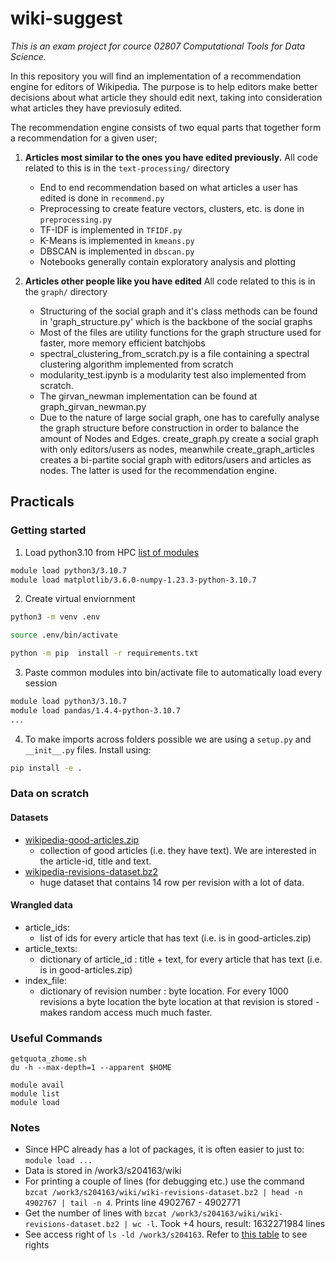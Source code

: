 # wiki-suggest
*This is an exam project for cource 02807 Computational Tools for Data Science.*

In this repository you will find an implementation of a recommendation engine for editors of Wikipedia. The purpose is to help editors make better decisions about what article they should edit next, taking into consideration what articles they have previosuly edited.

The recommendation engine consists of two equal parts that together form a recommendation for a given user;
1. **Articles most similar to the ones you have edited previously.** 
    All code related to this is in the `text-processing/` directory
    - End to end recommendation based on what articles a user has edited is done in `recommend.py`
    - Preprocessing to create feature vectors, clusters, etc. is done in `preprocessing.py`
    - TF-IDF is implemented in `TFIDF.py`
    - K-Means is implemented in `kmeans.py`
    - DBSCAN is implemented in `dbscan.py`
    - Notebooks generally contain exploratory analysis and plotting

2. **Articles other people like you have edited**
    All code related to this is in the `graph/` directory
    - Structuring of the social graph and it's class methods can be found in 'graph_structure.py' which is the backbone of the social graphs
    - Most of the files are utility functions for the graph structure used for faster, more memory efficient batchjobs
    - spectral_clustering_from_scratch.py is a file containing a spectral clustering algorithm implemented from scratch
    - modularity_test.ipynb is a modularity test also implemented from scratch.
    - The girvan_newman implementation can be found at graph_girvan_newman.py
    - Due to the nature of large social graph, one has to carefully analyse the graph structure before construction in order to balance the amount of Nodes and Edges. create_graph.py create a social graph with only editors/users as nodes, meanwhile create_graph_articles creates a bi-partite social graph with editors/users and articles as nodes. The latter is used for the recommendation engine.



## Practicals

### Getting started

1. Load python3.10 from HPC [list of modules](https://www.hpc.dtu.dk/?page_id=282)
```bash
module load python3/3.10.7
module load matplotlib/3.6.0-numpy-1.23.3-python-3.10.7
```
2. Create virtual enviornment
```bash
python3 -m venv .env
```
```bash
source .env/bin/activate
```
```bash
python -m pip  install -r requirements.txt
```

3. Paste common modules into bin/activate file to automatically load every session
```bash
module load python3/3.10.7
module load pandas/1.4.4-python-3.10.7
...
```

4. To make imports across folders possible we are using a `setup.py` and `__init__.py` files. Install using:
```bash
pip install -e .
```

### Data on scratch
#### Datasets
- [wikipedia-good-articles.zip](https://www.kaggle.com/datasets/jacksoncrow/wikipedia-multimodal-dataset-of-good-articles/data)
    - collection of good articles (i.e. they have text). We are interested in the article-id, title and text.
- [wikipedia-revisions-dataset.bz2](https://snap.stanford.edu/data/wiki-meta.html)
    - huge dataset that contains 14 row per revision with a lot of data.
#### Wrangled data
- article_ids:
    - list of ids for every article that has text (i.e. is in good-articles.zip)
- article_texts:
    - dictionary of article_id : title + text, for every article that has text (i.e. is in good-articles.zip)
- index_file:
    - dictionary of revision number : byte location. For every 1000 revisions a byte location the byte location at that revision is stored - makes random access much much faster.

### Useful Commands

```
getquota_zhome.sh
du -h --max-depth=1 --apparent $HOME
```
```
module avail
module list
module load
```
### Notes
- Since HPC already has a lot of packages, it is often easier to just to: ```module load ...``` 
- Data is stored in /work3/s204163/wiki
- For printing a couple of lines (for debugging etc.) use the command ```bzcat /work3/s204163/wiki/wiki-revisions-dataset.bz2 | head -n 4902767 | tail -n 4```. Prints line 4902767 - 4902771
- Get the number of lines with ```bzcat /work3/s204163/wiki/wiki-revisions-dataset.bz2 | wc -l```. Took +4 hours, result: 1632271984 lines
- See access right of ```ls -ld /work3/s204163```. Refer to [this table](https://askubuntu.com/a/409104) to see rights
